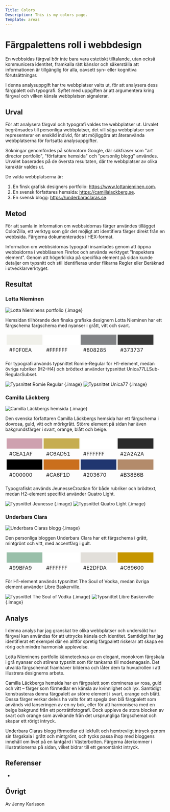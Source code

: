 ```yaml
---
Title: Colors
Description: This is my colors page.
Template: areas
---
```


Färgpalettens roll i webbdesign
=======================

En webbsidas färgval bör inte bara vara estetiskt tilltalande, utan också kommunicera identitet, framkalla rätt känslor och säkerställa att informationen är tillgänglig för alla, oavsett syn- eller kognitiva förutsättningar.

I denna analysuppgift har tre webbplatser valts ut, för att analysera dess färgpalett och typografi. Syftet med uppgiften är att argumentera kring färgval och vilken känsla webbplatsen signalerar. 


Urval
-----------------------

För att analysera färgval och typografi valdes tre webbplatser ut. Urvalet begränsades till personliga webbplatser, det vill säga webbplatser som representerar en enskild individ, för att möjliggöra att återanvända webbplatserna för fortsatta analysuppgifter.

Sökningar genomfördes på sökmotorn Google, där sökfraser som "art director portfolio", "författare hemsida" och "personlig blogg" användes. Urvalet baserades på de översta resultaten, där tre webbplatser av olika karaktär valdes ut.

De valda webbplatserna är:
1. En finsk grafisk designers portfolio: https://www.lottanieminen.com.
2. En svensk författares hemsida: https://camillalackberg.se.
3. En svensk blogg: https://underbaraclaras.se.

Metod
-----------------------

För att samla in information om webbsidornas färger användes tillägget ColorZilla, ett verktyg som gör det möjligt att identifiera färger direkt från en webbsida. Färgerna dokumenterades i HEX-format. 

Information om webbsidornas typografi insamlades genom att öppna webbsidorna i webbläsaren Firefox och använda verktyget "Inspektera element". Genom att högerklicka på specifika element på sidan kunde detaljer om typsnitt och stil identifieras under flikarna Regler eller Beräknad i utvecklarverktyget.

Resultat
-----------------------

### Lotta Nieminen

![Lotta Nieminens portfolio](%base_url%/image/lotta.jpg  "Lotta Nieminens portfolio") {.image}

Hemsidan tillhörande den finska grafiska designern Lotta Nieminen har ett färgschema färgschema med nyanser i grått, vitt och svart.

<table style="border-spacing: 4px; border-collapse: separate">
<tr>
<td style="height: 2rem; width: 6rem; background-color: #F0F0EA">
<td style="height: 2rem; width: 6rem; background-color: #FFFFFF">
<td style="height: 2rem; width: 6rem; background-color: #808285">
<td style="height: 2rem; width: 6rem; background-color: #373737">
</tr>
<tr><td class="color-text">#F0F0EA</td><td class="color-text">#FFFFFF</td><td class="color-text">#808285</td><td class="color-text">#373737</td></tr>
</table>

För typografi används typsnittet Romie-Regular för H1-element, medan övriga rubriker (H2–H4) och brödtext använder typsnittet Unica77LLSub-RegularSubset.

![Typsnittet Romie Regular](%base_url%/image/romie.png "Typsnittet Romie Regular") {.image}
![Typsnittet Unica77](%base_url%/image/unica77.png "Typsnittet Unica77") {.image}

### Camilla Läckberg

![Camilla Läckbergs hemsida](%base_url%/image/camilla.jpg  "Camilla Läckbergs hemsida") {.image}

Den svenska författaren Camilla Läckbergs hemsida har ett färgschema i dovrosa, guld, vitt och mörkgrått. Större element på sidan har även bakgrundsfärger i svart, orange, blått och beige. 

<table style="border-spacing: 4px; border-collapse: separate">
<tr>
<td style="height: 2rem; width: 6rem; background-color: #CEA1AF">
<td style="height: 2rem; width: 6rem; background-color: #C6AD51">
<td style="height: 2rem; width: 6rem; background-color: #FFFFFF">
<td style="height: 2rem; width: 6rem; background-color: #2A2A2A">
</tr>
<tr><td class="color-text">#CEA1AF</td><td class="color-text">#C6AD51</td><td class="color-text">#FFFFFF</td><td class="color-text">#2A2A2A</td></tr>

<tr>
<td style="height: 2rem; width: 6rem; background-color: #000000">
<td style="height: 2rem; width: 6rem; background-color: #CA6F1D">
<td style="height: 2rem; width: 6rem; background-color: #203670">
<td style="height: 2rem; width: 6rem; background-color: #B38B6B">
</tr>
<tr><td class="color-text">#000000</td><td class="color-text">#CA6F1D</td><td class="color-text">#203670</td><td class="color-text">#B38B6B</td></tr>
</table>

Typografiskt används JeunesseCroatian för både rubriker och brödtext, medan H2-element specifikt använder Quatro Light.

![Typsnittet Jeunesse](%base_url%/image/jeunesse.png "Typsnittet Jeunesse") {.image}
![Typsnittet Quatro Light](%base_url%/image/quatro-light.png "Typsnittet Quatro Light") {.image}

### Underbara Clara

![Underbara Claras blogg](%base_url%/image/clara.jpg "Underbara Claras blogg") {.image}

Den personliga bloggen Underbara Clara har ett färgschema i grått, mintgrönt och vitt, med accentfärg i gult. 

<table style="border-spacing: 4px; border-collapse: separate">
<tr>
<td style="height: 2rem; width: 6rem; background-color: #99BFA9">
<td style="height: 2rem; width: 6rem; background-color: #FFFFFF">
<td style="height: 2rem; width: 6rem; background-color: #E2DFDA">
<td style="height: 2rem; width: 6rem; background-color: #C69600">
</tr>
<tr><td class="color-text">#99BFA9</td><td class="color-text">#FFFFFF</td><td class="color-text">#E2DFDA</td><td class="color-text">#C69600</td></tr>
</table>

För H1-element används typsnittet The Soul of Vodka, medan övriga element använder Libre Baskerville.

![Typsnittet The Soul of Vodka](%base_url%/image/soul-vodka.png "Typsnittet The Soul of Vodka") {.image}
![Typsnittet Libre Baskerville](%base_url%/image/libre.png "Typsnittet Libre Baskerville") {.image}

Analys
-----------------------
I denna analys har jag granskat tre olika webbplatser och undersökt hur färgval kan användas för att uttrycka känsla och identitet. Samtidigt har jag identifierat ett exempel där en alltför spretig färgpalett riskerar att skapa en rörig och mindre harmonisk upplevelse.

Lotta Nieminens portfolio kännetecknas av en elegant, monokrom färgskala i grå nyanser och stilrena typsnitt som för tankarna till modemagasin. Det utvalda färgschemat framhäver bilderna och låter dem ta huvudrollen i att illustrera designerns arbete.

Camilla Läckbergs hemsida har en färgpalett som domineras av rosa, guld och vitt – färger som förmedlar en känsla av kvinnlighet och lyx. Samtidigt konstrasteras denna färgpalett av större element i svart, orange och blått. Dessa färger verkar delvis ha valts för att spegla den blå färgpalett som används vid lanseringen av en ny bok, eller för att harmonisera med en beige bakgrund från ett porträttfotografi. Dock upplevs de stora blocken av svart och orange som avvikande från det ursprungliga färgschemat och skapar ett rörigt intryck.

Underbara Claras blogg förmedlar ett lekfullt och hemtrevligt intryck genom sin färgskala i grått och mintgrönt, och tycks passa ihop med bloggens innehåll om livet på en lantgård i Västerbotten. Färgerna återkommer i illustrationerna på sidan, vilket bidrar till ett genomtänkt intryck.

Referenser
-----------------------

-

Övrigt
-----------------------

Av Jenny Karlsson
